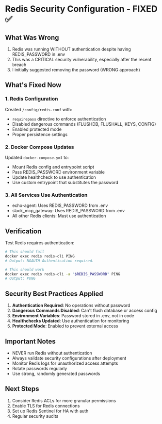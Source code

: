 # Redis Security Configuration - FIXED ✅

## What Was Wrong
1. Redis was running WITHOUT authentication despite having REDIS_PASSWORD in .env
2. This was a CRITICAL security vulnerability, especially after the recent breach
3. I initially suggested removing the password (WRONG approach)

## What's Fixed Now

### 1. Redis Configuration
Created `/config/redis.conf` with:
- `requirepass` directive to enforce authentication
- Disabled dangerous commands (FLUSHDB, FLUSHALL, KEYS, CONFIG)
- Enabled protected mode
- Proper persistence settings

### 2. Docker Compose Updates
Updated `docker-compose.yml` to:
- Mount Redis config and entrypoint script
- Pass REDIS_PASSWORD environment variable
- Update healthcheck to use authentication
- Use custom entrypoint that substitutes the password

### 3. All Services Use Authentication
- echo-agent: Uses REDIS_PASSWORD from .env
- slack_mcp_gateway: Uses REDIS_PASSWORD from .env
- All other Redis clients: Must use authentication

## Verification

Test Redis requires authentication:
```bash
# This should fail
docker exec redis redis-cli PING
# Output: NOAUTH Authentication required.

# This should work
docker exec redis redis-cli -a "$REDIS_PASSWORD" PING
# Output: PONG
```

## Security Best Practices Applied

1. **Authentication Required**: No operations without password
2. **Dangerous Commands Disabled**: Can't flush database or access config
3. **Environment Variables**: Password stored in .env, not in code
4. **Healthchecks Updated**: Use authentication for monitoring
5. **Protected Mode**: Enabled to prevent external access

## Important Notes

- NEVER run Redis without authentication
- Always validate security configurations after deployment
- Monitor Redis logs for unauthorized access attempts
- Rotate passwords regularly
- Use strong, randomly generated passwords

## Next Steps

1. Consider Redis ACLs for more granular permissions
2. Enable TLS for Redis connections
3. Set up Redis Sentinel for HA with auth
4. Regular security audits